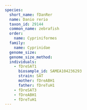 ```yaml
---
species:
  short_name: fDanRer
  name: Danio rerio
  taxon_id: 29144
  common_name: zebrafish
  order:
    name: Cypriniformes
  family:
    name: Cyprinidae
  genome_size: 
  genome_size_method:
  individuals:
    - fDreSAT1
      biosample_id: SAMEA104236293
      strain: SAT
      mother: fDreABH1
      father: fDreTuH1
    - fDreSAT3
    - fDreABH1
    - fDreTuH1
---
```

